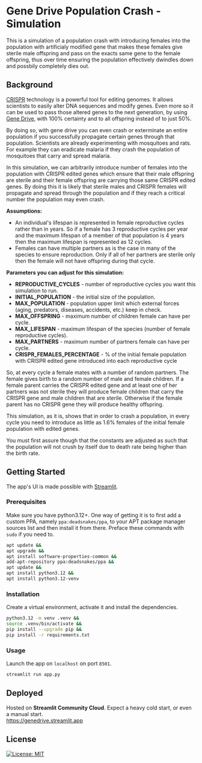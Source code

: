 # Gene Drive Population Crash - Simulation

<!-- EXCERPT -->

This is a simulation of a population crash with introducing females into the population with artificialy modified gene that makes these females give sterile male offspring and pass on the exacts same gene to the female offspring, thus over time ensuring the population effectively dwindles down and possbily completely dies out.

<!-- EXCERPT -->

## Background

<!-- INFO -->

[CRISPR](https://en.wikipedia.org/wiki/CRISPR) technology is a powerful tool for editing genomes.
It allows scientists to easily alter DNA sequences and modify genes.
Even more so it can be used to pass those altered genes to the next
generation, by using [Gene Drive](https://en.wikipedia.org/wiki/Gene_drive), 
with 100% certainty and to all offspring instead of to just 50%.

By doing so, with gene drive you can even crash or exterminate an entire population if you
successfully propagate certain genes through that population. Scientists are
already experimenting with mosquitoes and rats. For example they can eradicate
malaria if they crash the population of mosquitoes that carry and spread malaria.

In this simulation, we can arbitrarily introduce number of females into the population
with CRISPR edited genes which ensure that their male offspring are sterile
and their female offspring are carrying those same CRISPR edited genes.
By doing this it is likely that sterile males and CRISPR females will propagate and
spread through the population and if they reach a critical number the population may
even crash.

**Assumptions:**  
  * An individual's lifespan is represented in female reproductive cycles rather than in years.
    So if a female has 3 reproductive cycles per year and the maximum lifespan
    of a member of that population is 4 years then the maximum lifespan is represented as 12 cycles.
  * Females can have multiple partners as is the case in many of the species to ensure reproduction. 
    Only if all of her partners are sterile only then the female will not have offspring during that cycle.

**Parameters you can adjust for this simulation:**  
  * **REPRODUCTIVE_CYCLES** - number of reproductive cycles you want this simulation to run.
  * **INITIAL_POPULATION** - the initial size of the population.
  * **MAX_POPULATION** - population upper limit which external forces (aging, predators, diseases, accidents, etc.) keep in check.
  * **MAX_OFFSPRING** - maximum number of children female can have per cycle.
  * **MAX_LIFESPAN** - maximum lifespan of the species (number of female reproductive cycles).
  * **MAX_PARTNERS** - maximum number of partners female can have per cycle.
  * **CRISPR_FEMALES_PERCENTAGE** - % of the initial female population with CRISPR edited gene introduced into each reproductive cycle

So, at every cycle a female mates with a number of random partners. The female gives birth to a random number of male and female children. If a female parent carries the CRISPR edited gene
and at least one of her partners was not sterile they will produce female children that carry the
CRISPR gene and male children that are sterile. Otherwise if the female parent has no CRISPR gene they will produce healthy offspring.

This simulation, as it is, shows that in order to crash a population, in every cycle you need to introduce as little as 1.6% females of the initial female population with edited genes.

You must first assure though that the constants are adjusted as such that the population will not crush by itself due to death rate being higher than the birth rate.

<!-- INFO -->

## Getting Started

The app's UI is made possible with [Streamlit](https://github.com/streamlit/streamlit).

### Prerequisites

Make sure you have python3.12+. One way of getting it is to first add a custom PPA, namely `ppa:deadsnakes/ppa`, to your APT package manager sources list and then install it from there. Preface these commands with `sudo` if you need to.

``` bash
apt update &&
apt upgrade &&
apt install software-properties-common &&
add-apt-repository ppa:deadsnakes/ppa &&
apt update &&
apt install python3.12 &&
apt install python3.12-venv
```

### Installation

Create a virtual environment, activate it and install the dependencies.

``` bash
python3.12 -m venv .venv &&
source .venv/bin/activate &&
pip install --upgrade pip &&
pip install -r requirements.txt
```

### Usage

Launch the app on `localhost` on port `8501`.
``` bash
streamlit run app.py
```

## Deployed
Hosted on **Streamlit Community Cloud**. Expect a heavy cold start, or even a manual start.    
https://genedrive.streamlit.app

## License

[![License: MIT](https://img.shields.io/github/license/vlatan/population-crash?label=License)](/LICENSE "License: MIT")